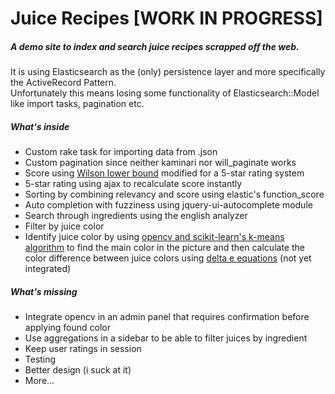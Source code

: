 # Juice Recipes [WORK IN PROGRESS]

##### A demo site to index and search juice recipes scrapped off the web.

It is using Elasticsearch as the (only) persistence layer and more specifically the ActiveRecord Pattern.  
Unfortunately this means losing some functionality of Elasticsearch::Model like import tasks, pagination etc.

##### What's inside

- Custom rake task for importing data from .json
- Custom pagination since neither kaminari nor will_paginate works
- Score using [Wilson lower bound](http://www.evanmiller.org/how-not-to-sort-by-average-rating.html) modified for a 5-star rating system
- 5-star rating using ajax to recalculate score instantly
- Sorting by combining relevancy and score using elastic's function_score
- Auto completion with fuzziness using jquery-ui-autocomplete module
- Search through ingredients using the english analyzer
- Filter by juice color
- Identify juice color by using [opencv and scikit-learn's k-means algorithm](http://www.pyimagesearch.com/2014/05/26/opencv-python-k-means-color-clustering/) to find the main color in the picture and then calculate the color difference between juice colors using [delta e equations](http://python-colormath.readthedocs.org/en/latest/delta_e.html) (not yet integrated)

##### What's missing

- Integrate opencv in an admin panel that requires confirmation before applying found color
- Use aggregations in a sidebar to be able to filter juices by ingredient
- Keep user ratings in session
- Testing
- Better design (i suck at it)
- More...
